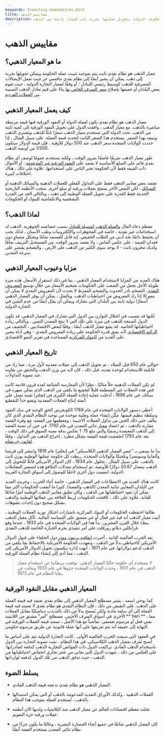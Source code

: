 ```yaml
---
keywords: Investing,Commodities,Gold
title: مقاييس الذهب
description: المعيار الذهبي هو نظام تسمح فيه حكومة الدولة بتحويل عملتها بحرية إلى كميات ثابتة من الذهب.
---
```


# مقاييس الذهب
## ما هو المعيار الذهبي؟

معيار الذهب هو نظام نقدي ثابت يتم بموجبه تثبيت عملة الحكومة ويمكن تحويلها بحرية إلى ذهب. يمكن أن يشير أيضًا إلى نظام نقدي تنافسي حر حيث تعمل الإيصالات المصرفية للذهب كوسيط رئيسي للتبادل ؛ أو وفقًا لمعيار التجارة الدولية ، حيث تقوم بعض البلدان أو جميعها بإصلاح [سعر الصرف الخاص بها](/exchangerate) بناءً على قيم تعادل الذهب النسبية بين [العملات الفردية](/currency).

## كيف يعمل المعيار الذهبي

معيار الذهب هو نظام نقدي يكون لعملة الدولة أو النقود الورقية فيها قيمة مرتبطة مباشرة بالذهب. مع معيار الذهب ، وافقت الدول على تحويل النقود الورقية إلى كمية ثابتة من الذهب. تحدد الدولة التي تستخدم معيار الذهب سعرًا ثابتًا للذهب وتشتري الذهب وتبيعه بهذا السعر. يستخدم هذا السعر الثابت لتحديد قيمة العملة. على سبيل المثال ، إذا حددت الولايات المتحدة سعر الذهب عند 500 دولار للأوقية ، فإن قيمة الدولار ستكون 1/500 من أونصة الذهب.

طور معيار الذهب تعريفًا غامضًا بمرور الوقت ، ولكنه يستخدم عمومًا لوصف أي نظام نقدي قائم على السلع الأساسية لا يعتمد على [النقود الورقية غير المدعومة](/fiatmoney) ، أو الأموال ذات القيمة فقط لأن الحكومة تجبر الناس على استخدامها. علاوة على ذلك ، هناك اختلافات كبيرة.

تعتمد بعض معايير الذهب فقط على التداول الفعلي للعملات الذهبية والسبائك الذهبية أو [السبائك](/bullion) ، لكن البعض الآخر يسمح بعملات ورقية أو سلع أخرى. منحت الأنظمة التاريخية الحديثة فقط القدرة على تحويل العملة الوطنية إلى ذهب ، وبالتالي الحد من القدرة التضخمية والانكماشية للبنوك أو الحكومات.

## لماذا الذهب؟

معظم دعاة المال [والسلع الذهب](/commodity) [كوسيلة للتبادل](/mediumofexchange) بسبب خصائصه الجوهرية. الذهب له استخدامات غير نقدية ، خاصة في المجوهرات والإلكترونيات وطب الأسنان ، لذلك يجب أن يحتفظ دائمًا بحد أدنى من الطلب الحقيقي. إنه قابل للقسمة تمامًا وبشكل متساوٍ دون فقدان القيمة ، على عكس الماس ، ولا يفسد بمرور الوقت. من المستحيل التزييف تمامًا ولديك مخزون ثابت - لا يوجد سوى الكثير من الذهب على الأرض ، والتضخم يقتصر على سرعة التعدين.

## مزايا وعيوب المعيار الذهبي

هناك العديد من المزايا لاستخدام المعيار الذهبي ، بما في ذلك استقرار الأسعار. هذه ميزة طويلة الأجل تجعل من الصعب على الحكومات تضخيم الأسعار من خلال توسيع [المعروض النقدي](/moneysupply). التضخم نادر الحدوث والتضخم المفرط لا يحدث لأن المعروض النقدي لا يمكن أن ينمو إلا إذا زاد المعروض من احتياطيات الذهب. وبالمثل ، يمكن أن يوفر المعيار الذهبي أسعارًا دولية ثابتة بين البلدان التي تشارك ويمكن أن يقلل أيضًا من عدم اليقين في التجارة الدولية.

لكنها قد تتسبب في اختلال التوازن بين الدول التي تشارك في المعيار الذهبي. قد تكون الدول المنتجة للذهب في ميزة على تلك التي لا تنتج المعدن الثمين ، وبالتالي زيادة احتياطياتها الخاصة. قد يمنع معيار الذهب أيضًا ، وفقًا لبعض الاقتصاديين ، التخفيف من [الركود الاقتصادي](/recession) لأنه يعيق قدرة الحكومة على زيادة المعروض النقدي - وهي أداة يتعين على العديد من [البنوك المركزية](/centralbank) المساعدة في تعزيز النمو الاقتصادي.

## تاريخ المعيار الذهبي

حوالي عام 650 قبل الميلاد ، تم تحويل الذهب إلى عملات معدنية لأول مرة ، مما زاد من قابليته للاستخدام كوحدة نقدية. قبل ذلك ، كان لابد من وزن الذهب والتحقق من نقاوته عند تسوية التداولات.

لم تكن العملات الذهبية حلاً مثاليًا ، نظرًا لأن الممارسة الشائعة لعدة قرون قادمة كانت قص هذه العملات غير المنتظمة قليلاً لتجميع ما يكفي من الذهب الذي يمكن صهره في سبائك. في عام 1696 ، أدخلت عملية إعادة العملة الكبرى في إنجلترا تقنية تعمل على أتمتة إنتاج العملات المعدنية وتضع حداً للتقطيع.

أعطى دستور الولايات المتحدة في عام 1789 الكونجرس الحق الوحيد في سك النقود وسلطة تنظيم قيمتها. مكّن إنشاء عملة وطنية موحدة من توحيد النظام النقدي الذي كان يتألف حتى ذلك الحين من تداول العملات الأجنبية ، ومعظمها من الفضة. مع وفرة الفضة مقارنة بالذهب ، تم اعتماد [معيار](/bimetallic) ثنائي المعدن في عام 1792. في حين أن نسبة الفضة إلى الذهب المعتمدة رسميًا والتي تبلغ 15: 1 تعكس بدقة نسبة السوق في ذلك الوقت ، بعد عام 1793 انخفضت قيمة الفضة بشكل مطرد ، إخراج الذهب من التداول ، وفقًا [لقانون جريشام](/greshams-law).

بدأ ما يسمى بـ "عصر المعيار الذهبي الكلاسيكي" في إنجلترا عام 1819 وانتشر إلى فرنسا وألمانيا وسويسرا وبلجيكا والولايات المتحدة. ربطت كل حكومة عملتها الوطنية بوزن ثابت بالذهب. على سبيل المثال ، بحلول عام 1834 ، كان الدولار الأمريكي قابلًا للتحويل إلى الذهب بمعدل 20.67 دولارًا للأونصة. تم استخدام معدلات التكافؤ هذه لتسعير المعاملات الدولية. انضمت دول أخرى لاحقًا للوصول إلى أسواق التجارة الغربية.

كانت هناك العديد من الانقطاعات في المعيار الذهبي ، خاصة أثناء الحرب ، وجربت العديد من البلدان المعايير ثنائية المعدن (الذهب والفضة). كثيرا ما أنفقت الحكومات أكثر مما يمكن أن تعود احتياطياتها من الذهب ، وكان تعليق معايير الذهب الوطنية أمرًا شائعًا للغاية. علاوة على ذلك ، كافحت الحكومات لربط العلاقة بين عملاتها الوطنية والذهب بشكل صحيح دون إحداث تشوهات.

طالما احتفظت الحكومات أو البنوك المركزية بامتيازات احتكار توريد العملات الوطنية ، أثبت معيار الذهب أنه قيد غير فعال أو غير متسق على السياسة المالية. تآكل معيار الذهب ببطء خلال القرن العشرين. بدأ هذا في الولايات المتحدة في عام 1933 ، عندما وقع فرانكلين ديلانو روزفلت على أمر تنفيذي يجرم الحيازة الخاصة للذهب النقدي.

بعد الحرب العالمية الثانية ، أجبرت [اتفاقية بريتون وودز](/brettonwoodsagreement) دول الحلفاء على قبول الدولار الأمريكي كاحتياطي بدلاً من الذهب ، وتعهدت الحكومة الأمريكية بالاحتفاظ بما يكفي من الذهب لدعم دولاراتها. في عام 1971 ، أنهت إدارة نيكسون تحويل الدولار الأمريكي إلى الذهب ، مما أدى إلى إنشاء نظام العملة الورقية.

> لا تستخدم أي حكومة حاليًا المعيار الذهبي. توقفت بريطانيا عن استخدام معيار الذهب في عام 1931 ، وحذت الولايات المتحدة حذوها في عام 1933 وتخلت عن بقايا النظام في عام 1973.

>

## المعيار الذهبي مقابل النقود الورقية

كما يوحي اسمه ، يشير مصطلح المعيار الذهبي إلى نظام نقدي تعتمد فيه قيمة العملة على الذهب. على النقيض من ذلك ، فإن النظام النقدي هو نظام نقدي لا تستند فيه قيمة العملة إلى أي سلعة مادية ولكن يُسمح بدلاً من ذلك بالتذبذب ديناميكيًا مقابل العملات الأخرى في أسواق الصرف الأجنبي. مصطلح "أمر" مشتق من اللاتينية ** fieri ** ، مما يعني فعل أو مرسوم تعسفي. تماشياً مع هذا الأصل ، تستند قيمة العملات الورقية في النهاية إلى حقيقة أنه يتم تعريفها على أنها عملة قانونية عن طريق مرسوم حكومي.

في العقود التي سبقت الحرب العالمية الأولى ، كانت التجارة الدولية تتم على أساس ما أصبح يُعرف بمعيار الذهب الكلاسيكي. في هذا النظام ، تمت تسوية التجارة بين الدول باستخدام الذهب المادي. تراكمت الدول ذات الفوائض التجارية الذهب كدفعة لصادراتها. على العكس من ذلك ، شهدت الدول التي تعاني من عجز تجاري انخفاض احتياطياتها من الذهب ، حيث تدفق الذهب من تلك الدول كدفعة لوارداتها.

## يسلط الضوء

- المعيار الذهبي هو نظام نقدي تدعمه قيمة الذهب المادي.

- العملات الذهبية ، وكذلك الأوراق النقدية المدعومة بالذهب أو التي يمكن استبدالها بالذهب ، تُستخدم كعملة بموجب هذا النظام.

- تخلت معظم اقتصادات العالم عن معيار الذهب منذ الثلاثينيات ولديها الآن أنظمة عملات ورقية حرة التعويم.

- كان المعيار الذهبي شائعًا في جميع أنحاء الحضارة البشرية ، وغالبًا ما يكون جزءًا من نظام ثنائي المعدن يستخدم الفضة أيضًا.

